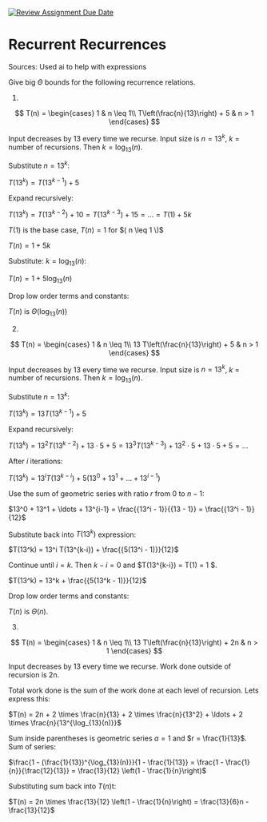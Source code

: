 [![Review Assignment Due Date](https://classroom.github.com/assets/deadline-readme-button-24ddc0f5d75046c5622901739e7c5dd533143b0c8e959d652212380cedb1ea36.svg)](https://classroom.github.com/a/8KYthzwp)
# Recurrent Recurrences

Sources: Used ai to help with expressions

Give big $\Theta$ bounds for the following recurrence relations.

1.
$$ T(n) =
    \begin{cases}
        1 & n \leq 1\\
        T\left(\frac{n}{13}\right) + 5 & n > 1
    \end{cases}
$$

Input decreases by 13 every time we recurse. Input size is $n = 13^k$, $k$ = number of recursions. Then $k = \log_{13}(n)$. 

Substitute $n = 13^k$:

$T(13^k) = T(13^{k-1}) + 5$

Expand recursively:

$T(13^k) = T(13^{k-2}) + 10 = T(13^{k-3}) + 15 = \ldots = T(1) + 5k$

$T(1)$ is the base case, $T(n) = 1$ for $( n \leq 1 \)$

$T(n) = 1 + 5k$

Substitute: $k = \log_{13}(n)$:

$T(n) = 1 + 5\log_{13}(n)$

Drop low order terms and constants:

$T(n)$ is $\Theta(\log_{13}(n))$



2.
$$ T(n) =
    \begin{cases}
        1 & n \leq 1\\
        13 T\left(\frac{n}{13}\right) + 5 & n > 1
    \end{cases}
$$

Input decreases by 13 every time we recurse. Input size is $n = 13^k$, $k$ = number of recursions. Then $k = \log_{13}(n)$.

Substitute $n = 13^k$:

$T(13^k) = 13 T(13^{k-1}) + 5$

Expand recursively:

$T(13^k) = 13^2 T(13^{k-2}) + 13 \cdot 5 + 5 = 13^3 T(13^{k-3}) + 13^2 \cdot 5 + 13 \cdot 5 + 5 = \ldots$

After $i$ iterations:

$T(13^k) = 13^i T(13^{k-i}) + 5 \left(13^0 + 13^1 + \ldots + 13^{i-1}\right)$

Use the sum of geometric series with ratio $r$ from $0$ to $n - 1$:

$13^0 + 13^1 + \ldots + 13^{i-1} = \frac{{13^i - 1}}{{13 - 1}} = \frac{{13^i - 1}}{12}$

Substitute back into $T(13^k)$ expression:

$T(13^k) = 13^i T(13^{k-i}) + \frac{{5(13^i - 1)}}{12}$

Continue until $i = k$. Then $k - i = 0$ and $T(13^{k-i}) = T(1) = 1 \$.

$T(13^k) = 13^k + \frac{{5(13^k - 1)}}{12}$

Drop low order terms and constants:

$T(n)$ is $\Theta(n)$.

3.
$$ T(n) =
    \begin{cases}
        1 & n \leq 1\\
        13 T\left(\frac{n}{13}\right) + 2n & n > 1
    \end{cases}
$$

Input decreases by 13 every time we recurse. Work done outside of recursion is 2n.

Total work done is the sum of the work done at each level of recursion. Lets express this:

$T(n) = 2n + 2 \times \frac{n}{13} + 2 \times \frac{n}{13^2} + \ldots + 2 \times \frac{n}{13^{\log_{13}(n)}}$

Sum inside parentheses is geometric series $a = 1$ and $r = \frac{1}{13}$. Sum of series:

$\frac{1 - (\frac{1}{13})^{\log_{13}(n)}}{1 - \frac{1}{13}} = \frac{1 - \frac{1}{n}}{\frac{12}{13}} = \frac{13}{12} \left(1 - \frac{1}{n}\right)$

Substituting sum back into $T(n)$t:

$T(n) = 2n \times \frac{13}{12} \left(1 - \frac{1}{n}\right) = \frac{13}{6}n - \frac{13}{12}$
